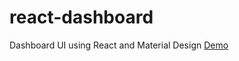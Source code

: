# react-dashboard
Dashboard UI using React and Material Design
[Demo](https://simple-react-dashboard.herokuapp.com/#/)
